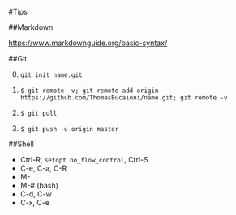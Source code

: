 #Tips

##Markdown

https://www.markdownguide.org/basic-syntax/

##Git

0. `git init name.git`

1. `$ git remote -v; git remote add origin https://github.com/ThomasBucaioni/name.git; git remote -v`

2. `$ git pull`

3. `$ git push -u origin master`

##Shell

- Ctrl-R, `setopt no_flow_control`, Ctrl-S
- C-e, C-a, C-R
- M-.
- M-# (bash)
- C-d, C-w
- C-x, C-e
